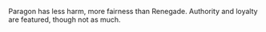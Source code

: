 Paragon has less harm, more fairness than Renegade. Authority and loyalty are featured, though not as much.

